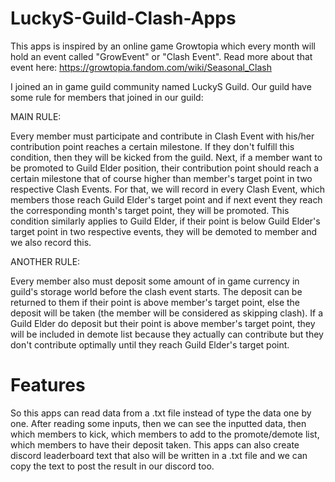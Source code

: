 # LuckyS-Guild-Clash-Apps
This apps is inspired by an online game Growtopia which every month will hold an event called "GrowEvent" or "Clash Event". Read more about that event here:
https://growtopia.fandom.com/wiki/Seasonal_Clash

I joined an in game guild community named LuckyS Guild. Our guild have some rule for members that joined in our guild:

MAIN RULE:

Every member must participate and contribute in Clash Event with his/her contribution point reaches a certain milestone. If they don't fulfill this condition, then they will be kicked from the guild.
Next, if a member want to be promoted to Guild Elder position, their contribution point should reach a certain milestone that of course higher than member's target point in two respective Clash Events. For that, we will record in every Clash Event, which members those reach Guild Elder's target point and if next event they reach the corresponding month's target point, they will be promoted.
This condition similarly applies to Guild Elder, if their point is below Guild Elder's target point in two respective events, they will be demoted to member and we also record this.

ANOTHER RULE:

Every member also must deposit some amount of in game currency in guild's storage world before the clash event starts. The deposit can be returned to them if their point is above member's target point, else the deposit will be taken (the member will be considered as skipping clash).
If a Guild Elder do deposit but their point is above member's target point, they will be included in demote list because they actually can contribute but they don't contribute optimally until they reach Guild Elder's target point.

# Features
So this apps can read data from a .txt file instead of type the data one by one. After reading some inputs, then we can see the inputted data, then which members to kick, which members to add to the promote/demote list, which members to have their deposit taken.
This apps can also create discord leaderboard text that also will be written in a .txt file and we can copy the text to post the result in our discord too.

